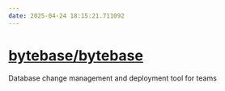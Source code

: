 ```yaml
---
date: 2025-04-24 18:15:21.711092
---
```


# [bytebase/bytebase](https://github.com/bytebase/bytebase)

Database change management and deployment tool for teams